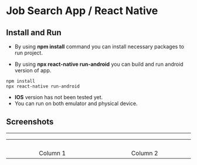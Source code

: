 # Job Search App / React Native

## Install and Run

* By using **npm install** command you can install necessary packages to run project.

* By using **npx react-native run-android** you can build and run android version of app.

```
npm install
npx react-native run-android
```

* **IOS** version has not been tested yet.
* You can run on both emulator and physical device.

## Screenshots
---
<table>
<tr>
<th align="center">
<img width="441" height="1">
<p> 
<th align="center">
<img width="441" height="1">
<p> 

<tr>
<td align="center">
Column 1
</td>
<td align="center">
Column 2
</td>
</tr>
</table>

